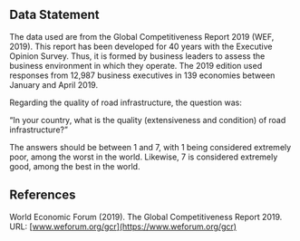 ## Data Statement

The data used are from the Global Competitiveness Report 2019 (WEF, 2019). This report has been developed for 40 years with the Executive Opinion Survey. Thus, it is formed by business leaders to assess the business environment in which they operate. The 2019 edition used responses from 12,987 business executives in 139 economies between January and April 2019.

Regarding the quality of road infrastructure, the question was:

“In your country, what is the quality (extensiveness and condition) of road infrastructure?”

The answers should be between 1 and 7, with 1 being considered extremely poor, among the worst in the world. Likewise, 7 is considered extremely good, among the best in the world.

## References

World Economic Forum (2019). The Global Competitiveness Report 2019. URL: [www.weforum.org/gcr](https://www.weforum.org/gcr)
